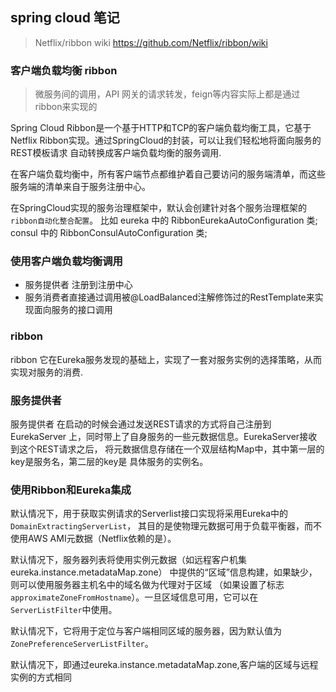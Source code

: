 ## spring cloud 笔记
> Netflix/ribbon wiki https://github.com/Netflix/ribbon/wiki


### 客户端负载均衡 ribbon
> 微服务间的调用，API 网关的请求转发，feign等内容实际上都是通过ribbon来实现的

Spring Cloud Ribbon是一个基于HTTP和TCP的客户端负载均衡工具，它基于Netflix
Ribbon实现。通过SpringCloud的封装，可以让我们轻松地将面向服务的REST模板请求
自动转换成客户端负载均衡的服务调用.

在客户端负载均衡中，所有客户端节点都维护着自己要访问的服务端清单，而这些
服务端的清单来自于服务注册中心。

在SpringCloud实现的服务治理框架中，默认会创建针对各个服务治理框架的`ribbon自动化整合配置`。
比如 eureka 中的 RibbonEurekaAutoConfiguration 类; 
consul 中的 RibbonConsulAutoConfiguration 类;


### 使用客户端负载均衡调用
- 服务提供者 注册到注册中心
- 服务消费者直接通过调用被@LoadBalanced注解修饰过的RestTemplate来实现面向服务的接口调用


### ribbon 
ribbon 它在Eureka服务发现的基础上，实现了一套对服务实例的选择策略，从而实现对服务的消费.

### 服务提供者
服务提供者 在启动的时候会通过发送REST请求的方式将自己注册到EurekaServer 
上，同时带上了自身服务的一些元数据信息。EurekaServer接收到这个REST请求之后，
将元数据信息存储在一个双层结构Map中，其中第一层的key是服务名，第二层的key是
具体服务的实例名。


### 使用Ribbon和Eureka集成
默认情况下，用于获取实例请求的Serverlist接口实现将采用Eureka中的`DomainExtractingServerList`，
其目的是使物理元数据可用于负载平衡器，而不使用AWS AMI元数据（Netflix依赖的是）。

默认情况下，服务器列表将使用实例元数据（如远程客户机集eureka.instance.metadataMap.zone）
中提供的“区域”信息构建，如果缺少，则可以使用服务器主机名中的域名做为代理对于区域
（如果设置了标志`approximateZoneFromHostname`）。一旦区域信息可用，它可以在`ServerListFilter`中使用。

默认情况下，它将用于定位与客户端相同区域的服务器，因为默认值为`ZonePreferenceServerListFilter`。

默认情况下，即通过eureka.instance.metadataMap.zone,客户端的区域与远程实例的方式相同